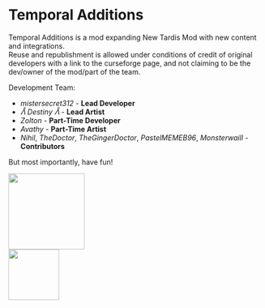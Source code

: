 # Temporal Additions
<p>Temporal Additions is a mod expanding New Tardis Mod with new content and integrations.<br>
Reuse and republishment is allowed under conditions of credit of original developers with a link to the curseforge page, and not claiming to be the dev/owner of the mod/part of the team.<p/>

Development Team:<br>
* <i>mistersecret312</i> - <b>Lead Developer</b><br>
* <i>ᐰ Destiny ᐰ</i> - <b>Lead Artist</b><br>
* <i>Zolton</i> - <b>Part-Time Developer</b><br>
* <i>Avathy</i> - <b>Part-Time Artist</b><br>
* <i>Nihil</i>, <i>TheDoctor</i>, <i>TheGingerDoctor</i>, <i>PastelMEMEB96</i>, <i>Monsterwaill</i> - <b>Contributors</b>

But most importantly, have fun!

<a href="https://discord.gg/xdPBseQWKK"><img src="https://i.imgur.com/sYzK6oy.png" width="150px"></img></a></br>
<a href="https://www.curseforge.com/minecraft/mc-mods/t-additions"><img src="https://i.imgur.com/jsGdKtY.png" width="100px"></img></a>
